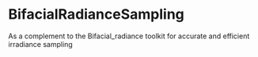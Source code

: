 # BifacialRadianceSampling
As a complement to the Bifacial_radiance toolkit for accurate and efficient irradiance sampling
